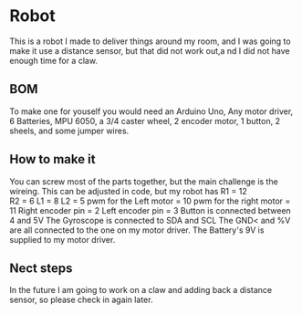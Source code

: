 # Robot
This is a robot I made to deliver things around my room, and I was going to make it use a distance sensor, but that did not work out,a nd I did not have enough time for a claw.
## BOM
To make one for youself you would need an Arduino Uno, Any motor driver, 6 Batteries, MPU 6050, a 3/4 caster wheel, 2 encoder motor, 1 button, 2 sheels, and some jumper wires.
## How to make it
You can screw most of the parts together, but the main challenge is the wireing. This can be adjusted in code, but 
my robot has 
R1 = 12         
R2 = 6
L1 = 8
L2 = 5
pwm for the Left motor = 10
pwm for the right motor = 11
Right encoder pin = 2
Left encoder pin = 3
Button is connected between 4 and 5V
The Gyroscope is connected to SDA and SCL
The GND< and %V are all connected to the one on my motor driver. 
The Battery's 9V is supplied to my motor driver.
## Nect steps
In the future I am going to work on a claw and adding back a distance sensor, so please check in again later. 
